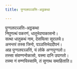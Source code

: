 ```yaml
---
title: पुग्गलपञ्ञत्ति-अट्ठकथा

---
```

पुग्गलपञ्ञत्ति-अट्ठकथा  
निपुणत्थं पकरणं, धातुभेदप्पकासनो।  
सत्था धातुकथं नाम, देसयित्वा सुरालये॥  
अनन्तरं तस्स जिनो, पञ्ञत्तिभेददीपनं।  
आह पुग्गलपञ्ञत्तिं, यं लोके अग्गपुग्गलो॥  
तस्सा संवण्णनोकासो, यस्मा दानि उपागतो।  
तस्मा नं वण्णयिस्सामि, तं सुणाथ समाहिताति॥  